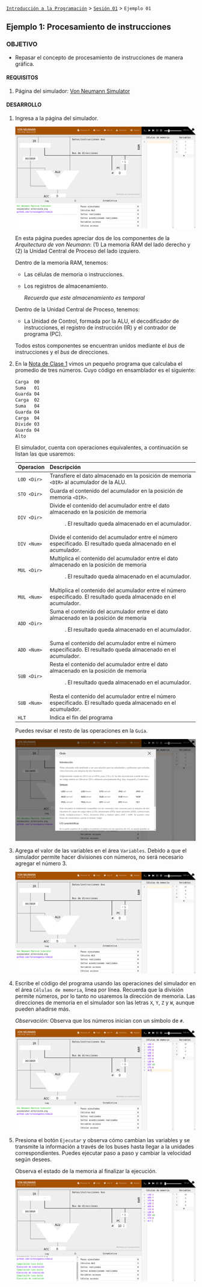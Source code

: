 [`Introducción a la Programación`](../../Readme.md) > [`Sesión 01`](../Readme.md) > `Ejemplo 01`

## Ejemplo 1: Procesamiento de instrucciones

### OBJETIVO

- Repasar el concepto de procesamiento de instrucciones de manera gráfica.

#### REQUISITOS

1. Página del simulador: [Von Neumann Simulator](http://vnsimulator.altervista.org/)

#### DESARROLLO

1. Ingresa a la página del simulador.

   ![imagen](imagenes/s1e11.png)

   En esta página puedes apreciar dos de los componentes de la *Arquitectura de von Neumann*: (1) La memoria RAM del lado derecho y (2) la Unidad Central de Proceso del lado izquiero.

   Dentro de la memoria RAM, tenemos:

   - Las células de memoria o instrucciones.
   - Los registros de almacenamiento.

      *Recuerda que este almacenamiento es temporal*

   Dentro de la Unidad Central de Proceso, tenemos:

   - La Unidad de Control, formada por la ALU, el decodificador de instrucciones, el registro de instrucción (IR) y el contrador de programa (PC).

   Todos estos componentes se encuentran unidos mediante el *bus* de instrucciones y el *bus* de direcciones.

2. En la [Nota de Clase 1](https://drive.google.com/open?id=1dgocc-fIEG-PvHYwdnayRqnvPddF2HAo) vimos un pequeño programa que calculaba el promedio de tres números. Cuyo código en ensamblador es el siguiente:
   
   ```
   Carga  00
   Suma   01
   Guarda 04
   Carga  02
   Suma   04
   Guarda 04
   Carga  04
   Divide 03
   Guarda 04
   Alto
   ```

   El simulador, cuenta con operaciones equivalentes, a continuación se listan las que usaremos:

   | Operacion   | Descripción |
   |-------------|-------------|
   | `LOD <Dir>` | Transfiere el dato almacenado en la posición de memoria `<DIR>` al acumulador de la ALU. |
   | `STO <Dir>` | Guarda el contenido del acumulador en la posición de memoria `<DIR>`. |
   | `DIV <Dir>` | Divide el contenido del acumulador entre el dato almacenado en la posición de memoria <DIR>. El resultado queda almacenado en el acumulador. |
   | `DIV <Num>` | Divide el contenido del acumulador entre el número especificado. El resultado queda almacenado en el acumulador. |
   | `MUL <Dir>` | Multiplica el contenido del acumulador entre el dato almacenado en la posición de memoria <DIR>. El resultado queda almacenado en el acumulador. |
   | `MUL <Num>` | Multiplica el contenido del acumulador entre el número especificado. El resultado queda almacenado en el acumulador. |
   | `ADD <Dir>` | Suma el contenido del acumulador entre el dato almacenado en la posición de memoria <DIR>. El resultado queda almacenado en el acumulador. |
   | `ADD <Num>` | Suma el contenido del acumulador entre el número especificado. El resultado queda almacenado en el acumulador. |
   | `SUB <Dir>` | Resta el contenido del acumulador entre el dato almacenado en la posición de memoria <DIR>. El resultado queda almacenado en el acumulador. |
   | `SUB <Num>` | Resta el contenido del acumulador entre el número especificado. El resultado queda almacenado en el acumulador. |
   | `HLT`       | Indica el fin del programa |

   Puedes revisar el resto de las operaciones en la `Guía`.

   ![imagen](imagenes/s1e12.png)

3. Agrega el valor de las variables en el área `Variables`. Debido a que el simulador permite hacer divisiones con números, no será necesario agregar el número 3.

   ![imagen](imagenes/s1e13.png)

3. Escribe el código del programa usando las operaciones del simulador en el área `Células de memoria`, linea por línea. Recuerda que la división permite números, por lo tanto no usaremos la dirección de memoria. Las direcciones de memoria en el simulador son las letras `X`, `Y`, `Z` y `W`, aunque pueden añadirse más.

   *Observación:* Observa que  los números inician con un símbolo de `#`.

   ![imagen](imagenes/s1e14.png)

4. Presiona el botón `Ejecutar` y observa cómo cambian las variables y se transmite la información a través de los buses hasta llegar a la unidades correspondientes. Puedes ejecutar paso a paso y cambiar la velocidad según desees.

   Observa el estado de la memoria al finalizar la ejecución.

   ![imagen](imagenes/s1e15.png)

